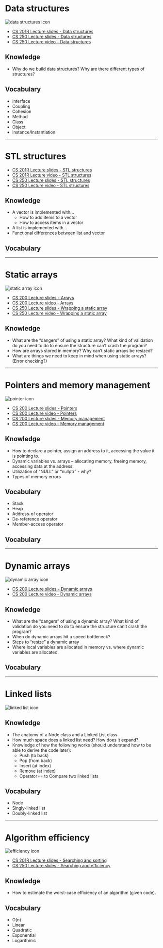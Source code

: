# Data structures

![data structures icon](https://online.jccc.edu/content/enforced/83878-12334.201701/stack_queue.png?_&d2lSessionVal=vvpB1Es8rDdgm5VRKvGPaOhsm)

* [CS 201R Lecture slides - Data structures](https://github.com/Rachels-Courses/CS200-Concepts-of-Progamming-Algorithms/blob/master/Resources/Lecture%20Slides/20%20Data%20Structures/Data%20Structures%20Intro.pdf)
* [CS 250 Lecture slides - Data structures](https://github.com/Rachels-Courses/CS250-Data-Structures/blob/master/Lectures/Lecture%2000%20-%20What%20are%20data%20structures.pdf)
* [CS 250 Lecture video - Data structures](http://edu.moosader.com/classes/cs250/videos/CS250_Lecture00%20What%20are%20Data%20Structures.mp4)

## Knowledge

* Why do we build data structures? Why are there different types of structures?

## Vocabulary

* Interface
* Coupling
* Cohesion
* Method
* Class
* Object
* Instance/Instantiation

---

# STL structures

* [CS 201R Lecture slides - STL structures](https://github.com/Rachels-Courses/CS200-Concepts-of-Progamming-Algorithms/blob/master/Resources/Lecture%20Slides/19%20STL/STL.pdf) 
* [CS 201R Lecture video - STL structures](http://edu.moosader.com/_CPP_LECTURES/27%20STL.mp4) 
* [CS 250 Lecture slides - STL structures](https://github.com/Rachels-Courses/CS250-Data-Structures/blob/master/Lectures/Lecture%2001%20-%20The%20Standard%20Template%20Library.pdf)
* [CS 250 Lecture video - STL structures](http://edu.moosader.com/classes/cs250/videos/CS250_Lecture01%20Standard%20Template%20Library.mp4)

## Knowledge

* A vector is implemented with…
  * How to add items to a vector
  * How to access items in a vector
* A list is implemented with…
* Functional differences between list and vector

## Vocabulary

---

# Static arrays 

![static array icon](https://github.com/Rachels-Courses/Course-Common-Files/blob/master/Artwork/Topics/CS250/staticarray.png?raw=true)

* [CS 200 Lecture slides - Arrays](https://github.com/Rachels-Courses/CS200-Concepts-of-Progamming-Algorithms/blob/master/Resources/Lecture%20Slides/08%20Arrays/Arrays.pdf)
* [CS 200 Lecture video - Arrays](http://edu.moosader.com/_CPP_LECTURES/08%20Arrays%20Lecture.mp4)
* [CS 250 Lecture slides - Wrapping a static array](https://github.com/Rachels-Courses/CS250-Data-Structures/blob/master/Lectures/Lecture%2003%20-%20Wrapping%20a%20static%20array.pdf)
* [CS 250 Lecture video - Wrapping a static array](http://edu.moosader.com/classes/cs250/videos/CS250_Lecture02%20Wrapping%20a%20static%20array.mp4)

## Knowledge

* What are the “dangers” of using a static array? What kind of validation do you need to do to ensure the structure can’t crash the program?
* How are arrays stored in memory? Why can’t static arrays be resized?
* What are things we need to keep in mind when using static arrays? (Error checking?)

---

# Pointers and memory management

![pointer icon](https://github.com/Rachels-Courses/Course-Common-Files/blob/master/Artwork/Topics/CS200/pointers.png?raw=true)

* [CS 200 Lecture slides - Pointers](https://github.com/Rachels-Courses/CS200-Concepts-of-Progamming-Algorithms/blob/master/Resources/Lecture%20Slides/12%20Pointers/Pointers.pdf) 
* [CS 200 Lecture video - Pointers](http://edu.moosader.com/_CPP_LECTURES/16%20Pointer%20Lecture.mp4)
* [CS 200 Lecture slides - Memory management](https://github.com/Rachels-Courses/CS200-Concepts-of-Progamming-Algorithms/blob/master/Resources/Lecture%20Slides/12%20Pointers/Memory%20Management.pdf) 
* [CS 200 Lecture video - Memory management](http://edu.moosader.com/_CPP_LECTURES/17%20Memory%20Management%20Lecture.mp4)

## Knowledge

* How to declare a pointer, assign an address to it, accessing the value it is pointing to.
* Dynamic variables vs. arrays – allocating memory, freeing memory, accessing data at the address.
* Utilization of “NULL” or “nullptr” - why?
* Types of memory errors

## Vocabulary

* Stack
* Heap
* Address-of operator
* De-reference operator
* Member-access operator

## Vocabulary

---

# Dynamic arrays

![dynamic array icon](https://github.com/Rachels-Courses/Course-Common-Files/blob/master/Artwork/Topics/CS250/dynamicarray.png?raw=true)

* [CS 200 Lecture slides - Dynamic arrays](https://github.com/Rachels-Courses/CS200-Concepts-of-Progamming-Algorithms/blob/master/Resources/Lecture%20Slides/12%20Pointers/Dynamic%20Arrays.pdf)
* [CS 200 Lecture video - Dynamic arrays](http://edu.moosader.com/_CPP_LECTURES/18%20Dynamic%20Arrays%20Lecture.mp4)

## Knowledge

* What are the “dangers” of using a dynamic array? What kind of validation do you need to do to ensure the structure can’t crash the program?
* When do dynamic arrays hit a speed bottleneck?
* Steps to “resize” a dynamic array
* Where local variables are allocated in memory vs. where dynamic variables are allocated.

## Vocabulary

---

# Linked lists

![linked list icon](https://github.com/Rachels-Courses/Course-Common-Files/blob/master/Artwork/Topics/CS250/linkedlist.png?raw=true)

## Knowledge

* The anatomy of a Node class and a Linked List class
* How much space does a linked list need? How does it expand?
* Knowledge of how the following works (should understand how to be able to derive the code later):
  * Push (to back)
  * Pop (from back)
  * Insert (at index)
  * Remove (at index)
  * Operator== to Compare two linked lists

## Vocabulary

* Node
* Singly-linked list
* Doubly-linked list

---

# Algorithm efficiency

![efficiency icon](https://github.com/Rachels-Courses/Course-Common-Files/blob/master/Artwork/Topics/CS250/efficiency.png?raw=true)

* [CS 201R Lecture slides - Searching and sorting](https://github.com/Rachels-Courses/CS200-Concepts-of-Progamming-Algorithms/blob/master/Resources/Lecture%20Slides/17%20Searching%20and%20Sorting/Searching%20and%20Sorting%201.pdf) 
* [CS 250 Lecture slides - Searching and efficiency](https://github.com/Rachels-Courses/CS250-Data-Structures/blob/master/Lectures/Lecture%2002%20-%20Searching%20and%20Efficiency.pdf)

## Knowledge

* How to estimate the worst-case efficiency of an algorithm (given code).

## Vocabulary

* O(n)
* Linear
* Quadratic
* Exponential
* Logarithmic
